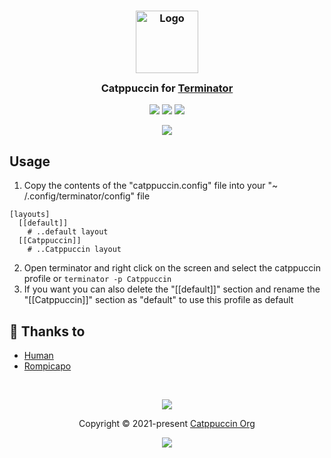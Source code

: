 <h3 align="center">
	<img src="https://raw.githubusercontent.com/catppuccin/catppuccin/main/assets/logos/exports/1544x1544_circle.png" width="100" alt="Logo"/><br/>
	<img src="https://raw.githubusercontent.com/catppuccin/catppuccin/main/assets/misc/transparent.png" height="30" width="0px"/>
	Catppuccin for <a href="https://github.com/gnome-terminator/terminator">Terminator</a>
	<img src="https://raw.githubusercontent.com/catppuccin/catppuccin/main/assets/misc/transparent.png" height="30" width="0px"/>
</h3>

<p align="center">
    <a href="https://github.com/catppuccin/terminator/stargazers"><img src="https://img.shields.io/github/stars/catppuccin/terminator?colorA=363a4f&colorB=b7bdf8&style=for-the-badge"></a>
    <a href="https://github.com/catppuccin/terminator/issues"><img src="https://img.shields.io/github/issues/catppuccin/terminator?colorA=363a4f&colorB=f5a97f&style=for-the-badge"></a>
    <a href="https://github.com/catppuccin/terminator/contributors"><img src="https://img.shields.io/github/contributors/catppuccin/terminator?colorA=363a4f&colorB=a6da95&style=for-the-badge"></a>
</p>

<p align="center">
  <img src="https://raw.githubusercontent.com/catppuccin/catppuccin/main/assets/misc/sample.png"/>
</p>

## Usage

1. Copy the contents of the "catppuccin.config" file into your "~ /.config/terminator/config" file
```
[layouts]
  [[default]]
    # ..default layout
  [[Catppuccin]]
    # ..Catppuccin layout
```
2. Open terminator and right click on the screen and select the catppuccin profile or `terminator -p Catppuccin`
3. If you want you can also delete the "[[default]]" section and rename the "[[Catppuccin]]" section as "default" to use this profile as default
## 💝 Thanks to

- [Human](https://github.com/catppuccin)
- [Rompicapo](https://github.com/Rompicapo)

&nbsp;

<p align="center"><img src="https://raw.githubusercontent.com/catppuccin/catppuccin/main/assets/footers/gray0_ctp_on_line.svg?sanitize=true" /></p>
<p align="center">Copyright &copy; 2021-present <a href="https://github.com/catppuccin" target="_blank">Catppuccin Org</a>
<p align="center"><a href="https://github.com/catppuccin/catppuccin/blob/main/LICENSE"><img src="https://img.shields.io/static/v1.svg?style=for-the-badge&label=License&message=MIT&logoColor=d9e0ee&colorA=363a4f&colorB=b7bdf8"/></a></p>
